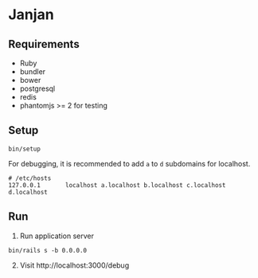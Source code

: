 # Janjan

## Requirements

- Ruby
- bundler
- bower
- postgresql
- redis
- phantomjs >= 2 for testing

## Setup

    bin/setup

  For debugging, it is recommended to add `a` to `d` subdomains for localhost.

    # /etc/hosts
    127.0.0.1       localhost a.localhost b.localhost c.localhost d.localhost

## Run

  1. Run application server

    bin/rails s -b 0.0.0.0

  2. Visit http://localhost:3000/debug
